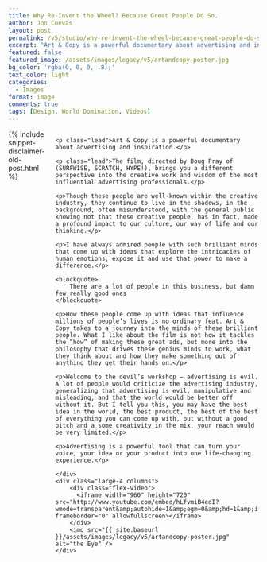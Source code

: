 ```yaml
---
title: Why Re-Invent the Wheel? Because Great People Do So.
author: Jon Cuevas
layout: post
permalink: /v5/studio/why-re-invent-the-wheel-because-great-people-do-so/
excerpt: "Art & Copy is a powerful documentary about advertising and inspiration. The film, directed by Doug Pray of (SURFWISE, SCRATCH, HYPE!), brings you a different perspective into the creative work and wisdom of the most influential advertising professionals."
featured: false
featured_image: /assets/images/legacy/v5/artandcopy-poster.jpg
bg_color: 'rgba(0, 0, 0, .8);'
text_color: light
categories:
  - Images
format: image
comments: true
tags: [Design, World Domination, Videos]
---
```

<div class="row">
	<div class="large-8 columns">
	{% include snippet-disclaimer-old-post.html %}

	<p class="lead">Art & Copy is a powerful documentary about advertising and inspiration.</p>

	<p class="lead">The film, directed by Doug Pray of (SURFWISE, SCRATCH, HYPE!), brings you a different perspective into the creative work and wisdom of the most influential advertising professionals.</p>

	<p>Though these people are well-known within the creative industry, they continue to live in the shadows, in the background, often misunderstood, with the general public knowing not that these creative people, has in fact, made a profound impact to our culture, our way of life and our thinking.</p>

	<p>I have always admired people with such brilliant minds that come up with ideas that explore the intricacies of human emotions, expose it and use that power to make a difference.</p>

	<blockquote>
		There are a lot of people in this business, but damn few really good ones
	</blockquote>

	<p>How these people come up with ideas that influence millions of people’s lives is no ordinary feat. Art & Copy takes to a journey into the minds of these brilliant people. What I like about the film is not how it tackles the “how” of making these great ads, but more into the philosophy that drives these genius minds to work, what they think about and how they make something out of anything they get their hands on.</p>

	<p>Welcome to the devil’s workshop – advertising is evil.  A lot of people would criticize the advertising industry, generalizing that advertising is evil, manipulative and misleading, and that the world would be better off without it. But I tell you this, you may have the best idea in the world, the best product, the best of the best of everything you can come up with, but without a good pitch and a some creativity in the mix, your reach would be very limited.</p>

	<p>Advertising is a powerful tool that can turn your voice, your idea or your product into one life-changing experience.</p>
		
	</div>
	<div class="large-4 columns">
		<div class="flex-video">
		  <iframe width="960" height="720" src="http://www.youtube.com/embed/hLfvmiB4edI?wmode=transparent&amp;autohide=1&amp;egm=0&amp;hd=1&amp;iv_load_policy=3&amp;modestbranding=1&amp;rel=0&amp;showinfo=0&amp;showsearch=0&amp;theme=light" frameborder="0" allowfullscreen></iframe>
		</div>		
		<img src="{{ site.baseurl }}/assets/images/legacy/v5/artandcopy-poster.jpg" alt="the Eye" />
	</div>	
</div>




